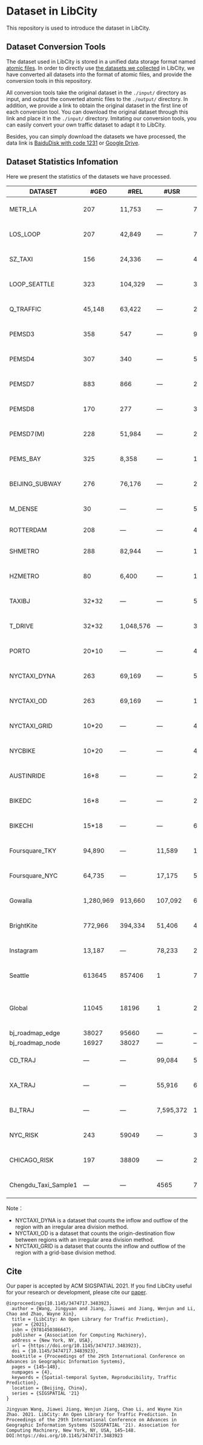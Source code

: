 # Dataset in LibCity

This repository is used to introduce the dataset in LibCity.

## Dataset Conversion Tools

The dataset used in LibCity is stored in a unified data storage format named [atomic files](https://bigscity-libcity-docs.readthedocs.io/en/latest/user_guide/data/atomic_files.html). In order to directly use [the datasets we collected](https://bigscity-libcity-docs.readthedocs.io/en/latest/user_guide/data/raw_data.html) in LibCity, we have converted all datasets into the format of atomic files, and provide the conversion tools in this repository.

All conversion tools take the original dataset in the `./input/` directory as input, and output the converted atomic files to the `./output/` directory. In addition, we provide a link to obtain the original dataset in the first line of each conversion tool. You can download the original dataset through this link and place it in the `./input/` directory. Imitating our conversion tools, you can easily convert your own traffic dataset to adapt it to LibCity.

Besides, you can simply download the datasets we have processed, the data link is [BaiduDisk with code 1231](https://pan.baidu.com/s/1qEfcXBO-QwZfiT0G3IYMpQ) or [Google Drive](https://drive.google.com/drive/folders/1g5v2Gq1tkOq8XO0HDCZ9nOTtRpB6-gPe?usp=sharing).

## Dataset Statistics Infomation

Here we present the statistics of the  datasets we have processed.

| DATASET              | #GEO      | #REL      | #USR      | #DYNA       | PLACE                                                     | DURATION                         | INTERVAL |
| -------------------- | --------- | --------- | --------- | ----------- | --------------------------------------------------------- | -------------------------------- | -------- |
| METR_LA              | 207       | 11,753    | —         | 7,094,304   | Los Angeles, USA                                          | Mar. 1, 2012 -   Jun. 27, 2012   | 5min     |
| LOS_LOOP             | 207       | 42,849    | —         | 7,094,304   | Los Angeles, USA                                          | Mar. 1, 2012 -   Jun. 27, 2012   | 5min     |
| SZ_TAXI              | 156       | 24,336    | —         | 464,256     | Shenzhen, China                                           | Jan. 1, 2015 -   Jan. 31, 2015   | 15min    |
| LOOP_SEATTLE         | 323       | 104,329   | —         | 33,953,760  | Greater Seattle   Area, USA                               | over the entirely   of 2015      | 5min     |
| Q_TRAFFIC            | 45,148    | 63,422    | —         | 264,386,688 | Beijing, China                                            | Apr. 1, 2017 - May 31, 2017      | 15min    |
| PEMSD3               | 358       | 547       | —         | 9,382,464   | California, USA                                           | Sept. 1, 2018 -   Nov. 30, 2018  | 5min     |
| PEMSD4               | 307       | 340       | —         | 5,216,544   | San Francisco Bay Area, USA                               | Jan. 1, 2018 -   Feb. 28, 2018   | 5min     |
| PEMSD7               | 883       | 866       | —         | 24,921,792  | California, USA                                           | Jul. 1, 2016 -   Aug. 31, 2016   | 5min     |
| PEMSD8               | 170       | 277       | —         | 3,035,520   | San Bernardino Area, USA                                  | Jul. 1, 2016 -   Aug. 31, 2016   | 5min     |
| PEMSD7(M)            | 228       | 51,984    | —         | 2,889,216   | California, USA                                           | weekdays of May   and June, 2012 | 5min     |
| PEMS_BAY             | 325       | 8,358     | —         | 16,937,700  | San Francisco Bay Area, USA                               | Jan. 1, 2017 -   Jun. 30, 2017   | 5min     |
| BEIJING_SUBWAY       | 276       | 76,176    | —         | 248,400     | Beijing, China                                            | Feb. 29, 2016 -   Apr. 3, 2016   | 30min    |
| M_DENSE              | 30        | —         | —         | 525,600     | Madrid, Spain                                             | Jan. 1, 2018 -   Dec. 21, 2019   | 60min    |
| ROTTERDAM            | 208       | —         | —         | 4,813,536   | Rotterdam, Holland                                        | 135 days of 2018                 | 2min     |
| SHMETRO              | 288       | 82,944    | —         | 1,934,208   | Shanghai, China                                           | Jul. 1, 2016 -   Sept. 30, 2016  | 15min    |
| HZMETRO              | 80        | 6,400     | —         | 146,000     | Hangzhou, China                                           | Jan. 1, 2019 - Jan. 25, 2019     | 15min    |
| TAXIBJ               | 32*32     | —         | —         | 5,652,480   | Beijing, China                                            | Mar. 1, 2015 -   Jun. 30, 2015   | 30min    |
| T_DRIVE              | 32*32     | 1,048,576 | —         | 3,686,400   | Beijing, China                                            | Feb. 1, 2015 -   Jun. 30, 2015   | 60min    |
| PORTO                | 20*10     | —         | —         | 441,600     | Porto, Portugal                                           | Jul. 1, 2013 -   Sept. 30, 2013  | 60min    |
| NYCTAXI_DYNA         | 263       | 69,169    | —         | 574,392     | New York, USA                                             | Jan. 1, 2020 - Mar. 30, 2020     | 60min    |
| NYCTAXI_OD           | 263       | 69,169    | —         | 150,995,927 | New York, USA                                             | Apr. 1, 2020 - Jun. 30, 2020     | 60min    |
| NYCTAXI_GRID         | 10*20     | —         | —         | 432,000     | New York, USA                                             | Jan. 1, 2014 -   Mar. 31, 2014   | 60min    |
| NYCBIKE              | 10*20     | —         | —         | 441,600     | New York, USA                                             | Jul. 1, 2020 -   Sept. 30, 2020  | 60min    |
| AUSTINRIDE           | 16*8      | —         | —         | 282,624     | Austin, USA                                               | Jul. 1, 2016 -   Sept. 30, 2016  | 60min    |
| BIKEDC               | 16*8      | —         | —         | 282,624     | Washington, USA                                           | Jul. 1, 2020 -   Sept. 30, 2020  | 60min    |
| BIKECHI              | 15*18     | —         | —         | 670,680     | Chicago, USA                                              | Jul. 1, 2020 -   Sept. 30, 2020  | 60min    |
| Foursquare_TKY       | 94,890    | —         | 11,589    | 1,112,156   | Tokyo, Japan                                              | Apr. 3, 2012 -   Sep. 16, 2013   | —        |
| Foursquare_NYC       | 64,735    | —         | 17,175    | 568,444     | New York, USA                                             | Apr. 3, 2012 -   Sep. 16, 2013   | —        |
| Gowalla              | 1,280,969 | 913,660   | 107,092   | 6,442,892   | Global                                                    | Feb. 4, 2009 -   Oct. 23, 2010   | —        |
| BrightKite           | 772,966   | 394,334   | 51,406    | 4,747,287   | Global                                                    | Mar. 21, 2008 -   Oct. 18, 2010  | —        |
| Instagram            | 13,187    | —         | 78,233    | 2,205,794   | New York, USA                                             | Jun. 15, 2011 -   Nov. 8, 2016   | —        |
| Seattle              | 613645    | 857406    | 1         | 7531        | Seattle WA, USA                                           | Jan.17,2009 20:27:37 - 22:34:28  | 1s       |
| Global               | 11045     | 18196     | 1         | 2502        | Neftekamsk, Republic of Bashkortostan, Russian Federation | —                                | 1s       |
| bj_roadmap_edge      | 38027     | 95660     | —         | —           | Beijing, China                                            | —                                | —        |
| bj_roadmap_node      | 16927     | 38027     | —         | —           | Beijing, China                                            | —                                | —        |
| CD_TRAJ              | —         | —         | 99,084    | 591,977,313 | Chengdu, China                                            | Nov. 01, 2018 - Nov. 15, 2018    | —        |
| XA_TRAJ              | —         | —         | 55,916    | 688,796,584 | Xi'an, China                                              | Oct. 01, 2018 - Oct. 15, 2018    | —        |
| BJ_TRAJ              | —         | —         | 7,595,372 | 144,026,946 | Beijing, China                                            | Jun. 01, 2015 - Jun. 30, 2015    | —        |
| NYC_RISK             | 243       | 59049     | —         | 3504000     | New York, USA                                             | Jan. 01, 2013 - Dec. 31, 2013    | 60min    |
| CHICAGO_RISK         | 197       | 38809     | —         | 2332800     | Chicago, USA                                              | Feb. 01, 2016 - Sep. 30, 2016    | 60min    |
| Chengdu_Taxi_Sample1 | —         | —         | 4565      | 712360      | Chengdu, China                                            | Aug. 03, 2014 - Aug. 30, 2014    | —        |

Note：

- NYCTAXI_DYNA is a dataset that counts the inflow and outflow of the region with an irregular area division method.
- NYCTAXI_OD is a dataset that counts the origin-destination flow between regions with an irregular area division method.
- NYCTAXI_GRID is a dataset that counts the inflow and outflow of the region with a grid-base division method.

## Cite

Our paper is accepted by ACM SIGSPATIAL 2021. If you find LibCity useful for your research or development, please cite our [paper](https://dl.acm.org/doi/10.1145/3474717.3483923).

```
@inproceedings{10.1145/3474717.3483923,
  author = {Wang, Jingyuan and Jiang, Jiawei and Jiang, Wenjun and Li, Chao and Zhao, Wayne Xin},
  title = {LibCity: An Open Library for Traffic Prediction},
  year = {2021},
  isbn = {9781450386647},
  publisher = {Association for Computing Machinery},
  address = {New York, NY, USA},
  url = {https://doi.org/10.1145/3474717.3483923},
  doi = {10.1145/3474717.3483923},
  booktitle = {Proceedings of the 29th International Conference on Advances in Geographic Information Systems},
  pages = {145–148},
  numpages = {4},
  keywords = {Spatial-temporal System, Reproducibility, Traffic Prediction},
  location = {Beijing, China},
  series = {SIGSPATIAL '21}
}
```

```
Jingyuan Wang, Jiawei Jiang, Wenjun Jiang, Chao Li, and Wayne Xin Zhao. 2021. LibCity: An Open Library for Traffic Prediction. In Proceedings of the 29th International Conference on Advances in Geographic Information Systems (SIGSPATIAL '21). Association for Computing Machinery, New York, NY, USA, 145–148. DOI:https://doi.org/10.1145/3474717.3483923
```

